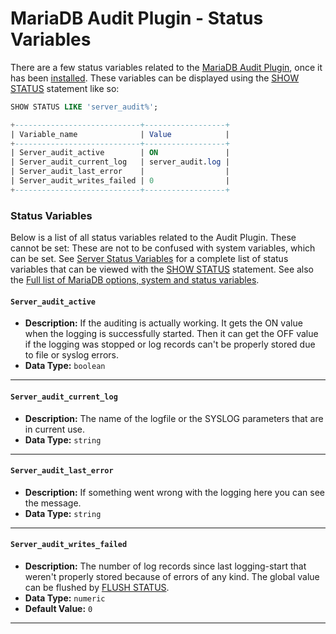 # MariaDB Audit Plugin - Status Variables

There are a few status variables related to the [MariaDB Audit Plugin](/kb/en/server_audit-mariadb-audit-plugin/), once it has been [installed](/kb/en/mariadb-audit-plugin-entitymdashentity-installation/).  These variables can be displayed using the [SHOW STATUS](/sql-statements-structure/sql-statements/administrative-sql-statements/show/show-status/) statement like so:

```sql
SHOW STATUS LIKE 'server_audit%';

+----------------------------+------------------+
| Variable_name              | Value            |
+----------------------------+------------------+
| Server_audit_active        | ON               |
| Server_audit_current_log   | server_audit.log |
| Server_audit_last_error    |                  |
| Server_audit_writes_failed | 0                |
+----------------------------+------------------+
```

### Status Variables

Below is a list of all status variables related to the Audit Plugin.  These cannot be set: These are not to be confused with system variables, which can be set.  See [Server Status Variables](/replication/optimization-and-tuning/system-variables/server-status-variables/) for a complete list of status variables that can be viewed with the [SHOW STATUS](/sql-statements-structure/sql-statements/administrative-sql-statements/show/show-status/) statement. See also the [Full list of MariaDB options, system and status variables](/mariadb-administration/variables-and-modes/full-list-of-mariadb-options-system-and-status-variables/).

#### `Server_audit_active`

- <strong>Description:</strong> If the auditing is actually working. It gets the ON value when the logging is successfully started. Then it can get the OFF value if the logging was stopped or log records can't be properly stored due to file or syslog errors.
- <strong>Data Type:</strong> `boolean`

---

#### `Server_audit_current_log`

- <strong>Description:</strong> The name of the logfile or the SYSLOG parameters that are in current use.
- <strong>Data Type:</strong> `string`

---

#### `Server_audit_last_error`

- <strong>Description:</strong> If something went wrong with the logging here you can see the message.
- <strong>Data Type:</strong> `string`

---

#### `Server_audit_writes_failed`

- <strong>Description:</strong> The number of log records since last logging-start that weren't properly stored because of errors of any kind. The global value can be flushed by [FLUSH STATUS](/sql-statements-structure/sql-statements/administrative-sql-statements/flush-commands/flush/).
- <strong>Data Type:</strong> `numeric`
- <strong>Default Value:</strong> `0`

---
